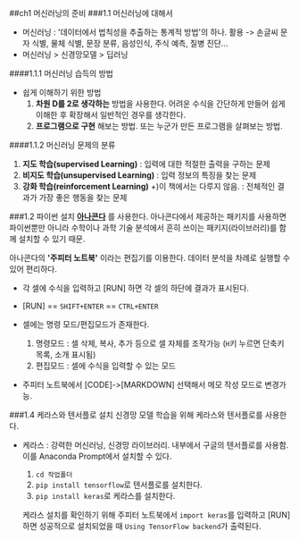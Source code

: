 ##ch1 머신러닝의 준비
###1.1 머신러닝에 대해서
  * 머신러닝 : '데이터에서 법칙성을 추출하는 통계적 방법'의 하나.
  활용 -> 손글씨 문자 식별, 물체 식별, 문장 분류, 음성인식, 주식 예측, 질병 진단...
  * 머신러닝 > 신경망모델 > 딥러닝

####1.1.1 머신러닝 습득의 방법
- 쉽게 이해하기 위한 방법
  1. **차원 D를 2로 생각하는** 방법을 사용한다. 어려운 수식을 간단하게 만들어 쉽게 이해한 후 확장해서 일반적인 경우를 생각한다.
  2. __프로그램으로 구현__ 해보는 방법. 또는 누군가 만든 프로그램을 살펴보는 방법.

####1.1.2 머신러닝 문제의 분류
1. **지도 학습(supervised Learning)**
: 입력에 대한 적절한 출력을 구하는 문제
2. **비지도 학습(unsupervised Learning)**
: 입력 정보의 특징을 찾는 문제
3. **강화 학습(reinforcement Learning)**        +)이 책에서는 다루지 않음.
: 전체적인 결과가 가장 좋은 행동을 찾는 문제


###1.2 파이썬 설치
__[아나콘다](https://www.anaconda.com/download/)__ 를 사용한다.
아나콘다에서 제공하는 패키지를 사용하면 파이썬뿐만 아니라 수학이나 과학 기술 분석에서 흔히 쓰이는 패키지(라이브러리)를 함께 설치할 수 있기 때문.

아나콘다의 __'주피터 노트북'__ 이라는 편집기를 이용한다. 데이터 분석을 차례로 실행할 수 있어 편리하다.

* 각 셀에 수식을 입력하고 [RUN] 하면 각 셀의 하단에 결과가 표시된다.
* [RUN] == `SHIFT+ENTER` == `CTRL+ENTER`
* 셀에는 명령 모드/편집모드가 존재한다.
  1. 명령모드 : 셀 삭제, 복사, 추가 등으로 셀 자체를 조작가능
  (`H`키 누르면 단축키목록, 소개 표시됨)
  2. 편집모드 : 셀에 수식을 입력할 수 있는 모드

* 주피터 노트북에서 [CODE]->[MARKDOWN] 선택해서 메모 작성 모드로 변경가능.

###1.4 케라스와 텐서플로 설치
신경망 모델 학습을 위해 케라스와 텐서플로를 사용한다.
* 케라스 : 강력한 머신러닝, 신경망 라이브러리. 내부에서 구글의 텐서플로를 사용함.
이를 Anaconda Prompt에서 설치할 수 있다.
  1. `cd 작업폴더`
  2. `pip install tensorflow`로 텐서플로를 설치한다.
  3. `pip install keras`로 케라스를 설치한다.

  케라스 설치를 확인하기 위해 주피터 노트북에서 `import keras`를 입력하고 [RUN]하면 성공적으로 설치되었을 때 `Using TensorFlow backend`가 출력된다.
